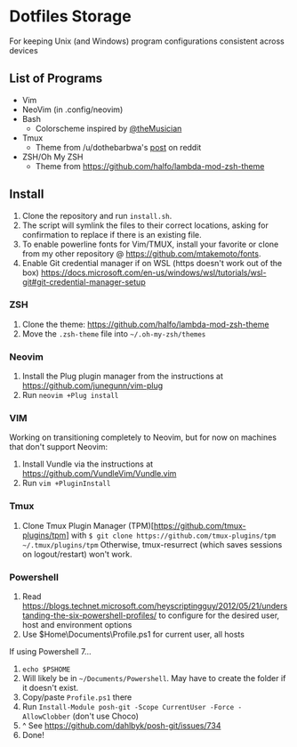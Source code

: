 Dotfiles Storage
====================
For keeping Unix (and Windows) program configurations consistent across devices

## List of Programs
* Vim
* NeoVim (in .config/neovim)
* Bash
  * Colorscheme inspired by [@theMusician](https://github.com/theMusician)
* Tmux
  * Theme from /u/dothebarbwa's [post](https://www.reddit.com/r/unixporn/comments/3cn5gi/tmux_is_my_wm_on_os_x/) on reddit
* ZSH/Oh My ZSH
  * Theme from https://github.com/halfo/lambda-mod-zsh-theme

## Install
1. Clone the repository and run `install.sh`.
1. The script will symlink the files to their correct locations, asking for confirmation to replace if there is an existing file.
1. To enable powerline fonts for Vim/TMUX, install your favorite or clone from my other repository @ https://github.com/mtakemoto/fonts.
1. Enable Git credential manager if on WSL (https doesn't work out of the box)
https://docs.microsoft.com/en-us/windows/wsl/tutorials/wsl-git#git-credential-manager-setup

### ZSH
1. Clone the theme: https://github.com/halfo/lambda-mod-zsh-theme
2. Move the `.zsh-theme` file into `~/.oh-my-zsh/themes`

### Neovim
1. Install the Plug plugin manager from the instructions at https://github.com/junegunn/vim-plug
2. Run `neovim +Plug install`

### VIM
Working on transitioning completely to Neovim, but for now on machines that don't support Neovim:
1. Install Vundle via the instructions at https://github.com/VundleVim/Vundle.vim
2. Run `vim +PluginInstall`

### Tmux
1. Clone Tmux Plugin Manager (TPM)[https://github.com/tmux-plugins/tpm] with
```$ git clone https://github.com/tmux-plugins/tpm ~/.tmux/plugins/tpm```
Otherwise, tmux-resurrect (which saves sessions on logout/restart) won't work.

### Powershell
1. Read https://blogs.technet.microsoft.com/heyscriptingguy/2012/05/21/understanding-the-six-powershell-profiles/ to configure for the desired user, host and environment options
2. Use $Home\Documents\Profile.ps1 for current user, all hosts

If using Powershell 7...
1. `echo $PSHOME`
1. Will likely be in `~/Documents/Powershell`.  May have to create the folder if it doesn't exist.
1. Copy/paste `Profile.ps1` there
1. Run `Install-Module posh-git -Scope CurrentUser -Force -AllowClobber` (don't use Choco)
1. ^ See https://github.com/dahlbyk/posh-git/issues/734
1. Done!
